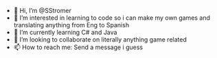 - 👋 Hi, I’m @SStromer
- 👀 I’m interested in learning to code so i can make my own games and translating anything from Eng to Spanish
- 🌱 I’m currently learning C# and Java
- 💞️ I’m looking to collaborate on literally anything game related
- 📫 How to reach me: Send a message i guess

<!---
SStromer/SStromer is a ✨ special ✨ repository because its `README.md` (this file) appears on your GitHub profile.
You can click the Preview link to take a look at your changes.
--->
